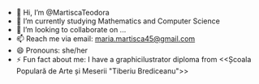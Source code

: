 - 👋 Hi, I’m @MartiscaTeodora
- 🌱 I’m currently studying Mathematics and
Computer Science
- 💞️ I’m looking to collaborate on ...
- 📫 Reach me via email: maria.martisca45@gmail.com
- 😄 Pronouns: she/her
- ⚡ Fun fact about me: I have a graphicilustrator diploma from <<Școala Populară de Arte și Meserii "Tiberiu Brediceanu">>

<!---
MartiscaTeodora/MartiscaTeodora is a ✨ special ✨ repository because its `README.md` (this file) appears on your GitHub profile.
You can click the Preview link to take a look at your changes.
--->
